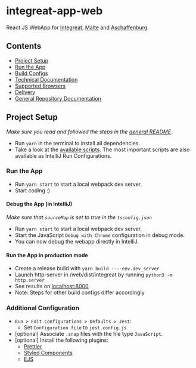 # integreat-app-web

React JS WebApp for [Integreat](https://integreat-app.de), [Malte](https://www.malteser-werke.de/malte-app.html) and [Aschaffenburg](https://aschaffenburg.app).

## Contents

- [Project Setup](#project-setup)
- [Run the App](#run-the-app)
- [Build Configs](docs/build-configs.md)
- [Technical Documentation](docs/technical-documentation.md)
- [Supported Browsers](docs/supported-browsers.md)
- [Delivery](docs/delivery.md)
- [General Repository Documentation](../README.md)

## Project Setup

_Make sure you read and followed the steps in the [general README](../README.md#project-setup)._

- Run `yarn` in the terminal to install all dependencies.
- Take a look at the [available scripts](package.json). The most important scripts are also available as IntelliJ Run Configurations.

### Run the App

- Run `yarn start` to start a local webpack dev server.
- Start coding :)

#### Debug the App (in IntelliJ)

_Make sure that `sourceMap` is set to true in the `tsconfig.json`_

- Run `yarn start` to start a local webpack dev server.
- Start the JavaScript `Debug with Chrome` configuration in debug mode.
- You can now debug the webapp directly in IntelliJ.

#### Run the App in production mode

- Create a release build with `yarn build ----env.dev_server`
- Launch http-server in /web/dist/integreat by running `python3 -m http.server`
- See results on [localhost:8000](http://localhost:8000)
- Note: Steps for other build configs differ accordingly

### Additional Configuration

- `Run > Edit Configurations > Defaults > Jest`:
  - Set `Configuration file` to `jest.config.js`
- [optional] Associate `.snap` files with the file type `JavaScript`.
- [optional] Install the following plugins:
  - [Prettier](https://plugins.jetbrains.com/plugin/10456-prettier)
  - [Styled Components](https://plugins.jetbrains.com/plugin/9997-styled-components--styled-jsx/)
  - [EJS](https://plugins.jetbrains.com/plugin/index?xmlId=com.jetbrains.lang.ejs)
